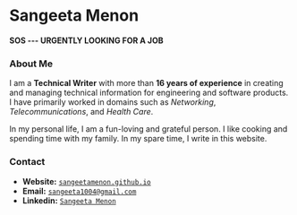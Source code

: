 # Sangeeta Menon

**SOS --- URGENTLY LOOKING FOR A JOB**

### About Me

I am a **Technical Writer** with more than **16 years of experience** in creating and managing technical information for engineering and software products. I have primarily worked in domains such as *Networking*, *Telecommunications*, and *Health Care*.

In my personal life, I am a fun-loving and grateful person. I like cooking and spending time with my family. In my spare time, I write in this website. 


### Contact

  - **Website:** [`sangeetamenon.github.io`](https://sangeetamenon.github.io)
  - **Email:** [`sangeeta1004@gmail.com`](mailto:sangeeta1004@gmail.com)
  - **Linkedin:** [`Sangeeta Menon`](https://www.linkedin.com/in/sangeeta-menon-48a5784)